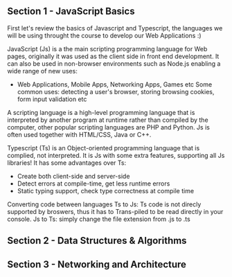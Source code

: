 ## Section 1 - JavaScript Basics ##
First let's review the basics of Javascript and Typescript, the languages we will be using throught the course to develop our Web Applications :)

JavaScript (Js) is a the main scripting programming language for Web pages, originally it was used as the client side in front end development. It can also be used in non-browser environments such as Node.js enabling a wide range of new uses:
- Web Applications, Mobile Apps, Networking Apps, Games etc
Some common uses: detecting a user's browser, storing browsing cookies, form input validation etc

A scripting language is a high-level programming language that is interpreted by another program at runtime rather than compiled by the computer, other popular scripting languages are PHP and Python. Js is often used together with HTML/CSS, Java or C++.

Typescript (Ts) is an Object-oriented programming language that is complied, not interpreted. It is Js with some extra features, supporting all Js libraries! It has some advantages over Ts:
- Create both client-side and server-side 
- Detect errors at compile-time, get less runtime errors
- Static typing support, check type correctness at compile time


Converting code between languages
Ts to Js: Ts code is not direcly supported by broswers, thus it has to Trans-piled to be read directly in your console.
Js to Ts: simply change the file extension from .js to .ts



## Section 2 - Data Structures & Algorithms ##



## Section 3 - Networking and Architecture ##
